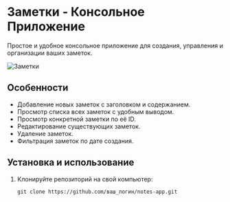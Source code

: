 # Заметки - Консольное Приложение

Простое и удобное консольное приложение для создания, управления и организации ваших заметок.

![Заметки](notes.png)

## Особенности

- Добавление новых заметок с заголовком и содержанием.
- Просмотр списка всех заметок с удобным выводом.
- Просмотр конкретной заметки по её ID.
- Редактирование существующих заметок.
- Удаление заметок.
- Фильтрация заметок по дате создания.

## Установка и использование

1. Клонируйте репозиторий на свой компьютер:
   ```shell
   git clone https://github.com/ваш_логин/notes-app.git
